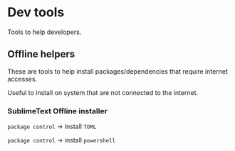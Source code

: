 # Dev tools

Tools to help developers.

## Offline helpers

These are tools to help install packages/dependencies that
require internet accesses.

Useful to install on system that are not connected to the
internet.

### SublimeText Offline installer

`package control` -> install `TOML`

`package control` -> install `powershell`

###
